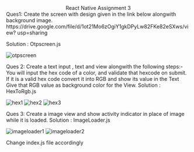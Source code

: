 <div align="center"> React Native Assignment 3</div>
<div>
Ques1: Create the screen with design given in the link below alongwith background  image.
      https://drive.google.com/file/d/1ot21Mo6zOgiY1gkDPyLw82FKe82eSXws/view?  usp=sharing

Solution : Otpscreen.js
</div>

![otpscreen](./Screenshots/otpscreen.png)

<div>
Ques 2: Create a text input , text and view alongwith the following steps:-
     You will input the hex code of a color, and validate that hexcode on submit.
      If it is a valid hex code convert it into RGB and show its value in the Text
      Give that RGB value as background color for the View.
Solution : HexToRgb.js
</div>

![hex1](./Screenshots/hex1.png)
![hex2](./Screenshots/hex2.png)
![hex3](./Screenshots/hex3.png)



<div>
Ques 3: Create a image view and show activity indicator in place of image while it is loaded.
Solution : ImageLoader.js
 </div>

![imageloader1](./Screenshots/imageloader1.png)
![imageloader2](./Screenshots/imageloader2.png)

Change index.js file accordingly